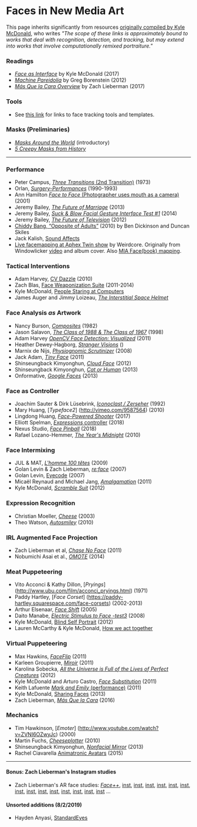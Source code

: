 # Faces in New Media Art

This page inherits significantly from resources [originally compiled by Kyle McDonald](https://github.com/kylemcdonald/AppropriatingNewTechnologies/wiki/Faces-in-Media-Art/_edit), who writes *"The scope of these links is approximately bound to works that deal with recognition, detection, and tracking, but may extend into works that involve computationally remixed portraiture."*

### Readings

* [*Face as Interface*](https://github.com/kylemcdonald/AppropriatingNewTechnologies/wiki/Week-2) by Kyle McDonald (2017)
* [*Machine Pareidolia*](http://urbanhonking.com/ideasfordozens/2012/01/14/machine-pareidolia-hello-little-fella-meets-facetracker/) by Greg Borenstein (2012)
* [*Más Que la Cara Overview*](https://medium.com/@zachlieberman/m%C3%A1s-que-la-cara-overview-48331a0202c0) by Zach Lieberman (2017)

### Tools

* See [this link](toolkits.md) for links to face tracking tools and templates. 

### Masks (Preliminaries)

* [*Masks Around the World*](https://www.youtube.com/watch?v=YWb_en6Fr-k) (introductory)
* [*5 Creepy Masks from History*](https://www.youtube.com/watch?v=Ycxtk6RjOGI)

--- 

### Performance

* Peter Campus, [*Three Transitions* (2nd Transition)](https://www.youtube.com/watch?v=Ar99AfOJ2o8&t=1m38s) (1973)
* Orlan, [*Surgery-Performances*](http://www.orlan.eu/works/performance-2/) (1990-1993)
* Ann Hamilton [*Face to Face* (Photographer uses mouth as a camera)](https://www.annhamiltonstudio.com/objects/face_to_face.html) (2001)
* Jeremy Bailey, [*The Future of Marriage*](https://www.youtube.com/watch?v=ypKg3e5lbFU) (2013)
* Jeremy Bailey, [*Suck & Blow Facial Gesture Interface Test #1*](https://www.youtube.com/watch?v=IHBR89zEj0M) (2014)
* Jeremy Bailey, [*The Future of Television*](https://www.youtube.com/watch?v=pClOufl12r8) (2012)
* [Chiddy Bang, “Opposite of Adults”](http://www.youtube.com/watch?v=McRgkE_vgjU) (2010) by Ben Dickinson and Duncan Skiles
* Jack Kalish, [Sound Affects](http://vimeo.com/33884207)
* [Live facemapping at Aphex Twin show](http://www.youtube.com/watch?v=bG4rPnl504s) by Weirdcore. Originally from Windowlicker [video](http://www.youtube.com/watch?v=JAt6jpBmHHM) and album cover. Also [MIA Face(book) mapping](http://vimeo.com/16727734).

### Tactical Interventions

* Adam Harvey, [CV Dazzle](http://cvdazzle.com/) (2010)
* Zach Blas, [Face Weaponization Suite](http://www.zachblas.info/projects/facial-weaponization-suite/) (2011-2014)
* Kyle McDonald, [People Staring at Computers](https://vimeo.com/25958231)
* James Auger and Jimmy Loizeau, [*The Interstitial Space Helmet*](http://www.auger-loizeau.com/index.php?id=8)

### Face Analysis *as* Artwork

* Nancy Burson, [*Composites*](http://nancyburson.com/composite-silver-prints/) (1982)
* Jason Salavon, [*The Class of 1988 & The Class of 1967*](http://salavon.com/work/Class/grid/4/) (1998) 
* Adam Harvey [*OpenCV Face Detection: Visualized*](https://vimeo.com/12774628) (2011)
* Heather Dewey-Hagborg, [*Stranger Visions*](http://deweyhagborg.com/strangervisions/portraits.html) () 
* Marnix de Nijs, [*Physiognomic Scrutinizer*](http://www.marnixdenijs.nl/physiognomic_scrutinizer.htm) (2008) 
* Jack Adam, [*Tiny Face*](http://jackadam.github.io/2011/how-small-can-you-make-your-stupid-face/) (2011)
* Shinseungback Kimyonghun, [*Cloud Face*](http://ssbkyh.com/works/cloud_face/) (2012)
* Shinseungback Kimyonghun, [*Cat or Human*](http://ssbkyh.com/works/cat_human/) (2013)
* Onformative, [*Google Faces*](https://onformative.com/work/google-faces) (2013)

### Face as Controller

* Joachim Sauter & Dirk Lüsebrink, [*Iconoclast / Zerseher*](https://www.youtube.com/watch?v=yi8d41ATMVM) (1992)
* Mary Huang, [*Typeface2*] (http://vimeo.com/9587564) (2010)
* Lingdong Huang, [*Face-Powered Shooter*](https://vimeo.com/187285292) (2017)
* Elliott Spelman, [*Expressions* controller](http://facegames.co/expressions) (2018)
* Nexus Studio, [*Face Pinball*](https://twitter.com/nexusstories/status/1023984741001965571) (2018)
* Rafael Lozano-Hemmer, [*The Year's Midnight*](http://lozano-hemmer.com/the_years_midnight.php) (2010) 

### Face Intermixing

* JUL & MAT, [*L'homme 100 têtes*](http://vimeo.com/2107116) (2009)
* Golan Levin & Zach Lieberman, [*re:face*](http://www.flong.com/projects/reface/) (2007)
* Golan Levin, [Eyecode](http://www.flong.com/projects/eyecode/) (2007) 
* Micaël Reynaud and Michael Jang, [*Amalgamation*](https://vimeo.com/32351411) (2011)
* Kyle McDonald, [*Scramble Suit*](https://vimeo.com/29391633) (2012)

### Expression Recognition

* Christian Moeller, [*Cheese*](https://www.youtube.com/watch?v=B61CEiPWzGk) (2003)
* Theo Watson, [*Autosmiley*](https://vimeo.com/10356980) (2010)

### IRL Augmented Face Projection 

* Zach Lieberman et al, [*Chase No Face*](https://vimeo.com/26649425) (2011)
* Nobumichi Asai et al., [*OMOTE*](https://vimeo.com/103425574) (2014) 

### Meat Puppeteering

* Vito Acconci & Kathy Dillon, [*Pryings*] (http://www.ubu.com/film/acconci_pryings.html) (1971)
* Paddy Hartley, [*Face Corset*] (https://paddy-hartley.squarespace.com/face-corsets) (2002-2013)
* Arthur Elsenaar, [*Face Shift*](http://artifacial.org/face_shift) (2005) 
* Daito Manabe, [*Electric Stimulus to Face -test3*](https://www.youtube.com/watch?v=YxdlYFCp5Ic) (2008)
* Kyle McDonald, [Blind Self Portrait](https://vimeo.com/44489751) (2012)
* Lauren McCarthy & Kyle McDonald, [How we act together](https://hwat.schirn.de/)

### Virtual Puppeteering

* Max Hawkins, [*FaceFlip*](https://vimeo.com/10191761) (2011)
* Karleen Groupierre, [*Miroir*](http://vimeo.com/20891308) (2011) 
* Karolina Sobecka, [*All the Universe is Full of the Lives of Perfect Creatures*](http://vimeo.com/35262930) (2012)
* Kyle McDonald and Arturo Castro, [*Face Substitution*](http://vimeo.com/29348533) (2011)
* Keith Lafuente [*Mark and Emily* (performance)](https://keithlafuente.com/Mark-Emily) (2011)
* Kyle McDonald, [Sharing Faces](https://vimeo.com/96549043) (2013)
* Zach Lieberman, [*Más Que la Cara*](https://www.instagram.com/p/BDxsVZ0JNpm/?utm_source=ig_embed) (2016)

### Mechanics

* Tim Hawkinson, [*Emoter*] (http://www.youtube.com/watch?v=ZVNI6OZwyJc) (2000)
* Martin Fuchs, [*Cheeseplotter*](http://www.undef.ch/cheeseplotter) (2010)
* Shinseungback Kimyonghun, [*Nonfacial Mirror*](http://ssbkyh.com/works/nonfacial_mirror/) (2013)
* Rachel Ciavarella [Animatronic Avatars](https://vimeo.com/126283584) (2015)

---

#### Bonus: Zach Lieberman's Instagram studies

* Zach Lieberman's AR face studies: <em><a href="https://vimeo.com/32857963">Face++</a></em>, <a href="https://www.instagram.com/p/Beli5JFAM0o/?taken-by=zach.lieberman">inst</a>, <a href="https://www.instagram.com/p/BegV_t7AoUJ/?taken-by=zach.lieberman">inst</a>, <a href="https://www.instagram.com/p/BeeP2yaATEd/?taken-by=zach.lieberman">inst</a>, <a href="https://www.instagram.com/p/BeYBf_8AI0n/?taken-by=zach.lieberman">inst</a>, <a href="https://www.instagram.com/p/BeT1n_pAFUN/?taken-by=zach.lieberman">inst</a>, <a href="https://www.instagram.com/p/Bd0gS9NAf4N/?taken-by=zach.lieberman">inst</a>, <a href="https://www.instagram.com/p/BdJfpljAfQJ/?taken-by=zach.lieberman">inst</a>, <a href="https://www.instagram.com/p/BdHFBDgAkRx/?taken-by=zach.lieberman">inst</a>, <a href="https://www.instagram.com/p/Bc_ynw5AC7q/?taken-by=zach.lieberman">inst</a>, <a href="https://www.instagram.com/p/BaZ2Ed9AZgG/?taken-by=zach.lieberman">inst</a>, <a href="https://www.instagram.com/p/BY9SY6gAkNJ/?taken-by=zach.lieberman">inst</a>, <a href="https://www.instagram.com/p/BZBzEq-APM2/?taken-by=zach.lieberman">inst</a>, <a href="https://www.instagram.com/p/BXTBSFpgkIS/?taken-by=zach.lieberman">inst</a>, <a href="https://www.instagram.com/p/BUicj7zAAfm/?taken-by=zach.lieberman">inst</a> ...


#### Unsorted additions (8/2/2019)

* Hayden Anyasi, [StandardEyes](http://standardeyes.co.uk/)
